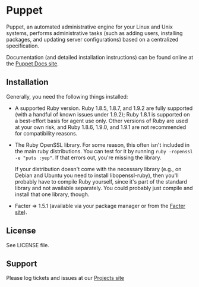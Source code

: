 Puppet
======

Puppet, an automated administrative engine for your Linux and Unix systems, performs
administrative tasks (such as adding users, installing packages, and updating server
configurations) based on a centralized specification.

Documentation (and detailed installation instructions) can be found online at the
[Puppet Docs site](http://docs.puppetlabs.com).

Installation
------------

Generally, you need the following things installed:

* A supported Ruby version. Ruby 1.8.5, 1.8.7, and 1.9.2 are fully supported
  (with a handful of known issues under 1.9.2); Ruby 1.8.1 is supported on a
  best-effort basis for agent use only. Other versions of Ruby are used at your
  own risk, and Ruby 1.8.6, 1.9.0, and 1.9.1 are not recommended for
  compatibility reasons.

* The Ruby OpenSSL library.  For some reason, this often isn't included
  in the main ruby distributions.  You can test for it by running
  `ruby -ropenssl -e "puts :yep"`.  If that errors out, you're missing the
  library.

  If your distribution doesn't come with the necessary library (e.g., on Debian
  and Ubuntu you need to install libopenssl-ruby), then you'll probably have to
  compile Ruby yourself, since it's part of the standard library and not
  available separately.  You could probably just compile and install that one
  library, though.

* Facter => 1.5.1 (available via your package manager or from the [Facter site](http://puppetlabs.com/projects/facter)).

License
-------

See LICENSE file.

Support
-------

Please log tickets and issues at our [Projects site](http://projects.puppetlabs.com)
